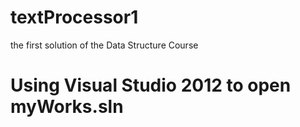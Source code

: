 # textProcessor1
the first solution of the Data Structure Course

# Using Visual Studio 2012 to open myWorks.sln